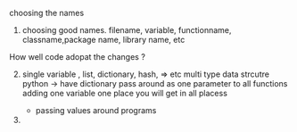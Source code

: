 choosing the names


1. choosing good names.
   filename, variable, functionname, classname,package name, library name, etc

How well code adopat the changes ?

2. single variable , list, dictionary, hash, => etc multi type data strcutre 
   python -> have dictionary pass around as one parameter to all functions
   adding one variable one place you will get in all placess
   - passing values around programs

3.

       
